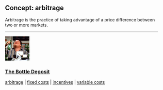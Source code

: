 ## Concept: arbitrage

Arbitrage is the practice of taking advantage of a price difference between two or more markets.

<hr>
<div class="clip-listing">
<img src="media/icons/bottle_deposit.jpg" alt="The Bottle Deposit icon">

### [The Bottle Deposit](../clip/76/)

[arbitrage](/concept/arbitrage/) | [fixed costs](/concept/fixed-costs/) | [incentives](/concept/incentives/) | [variable costs](/concept/variable-costs/)
</div>

